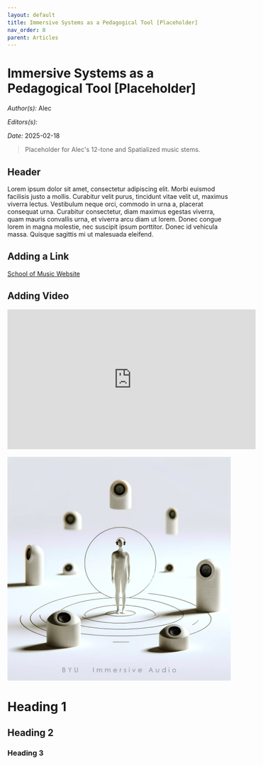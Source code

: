```yaml
---
layout: default
title: Immersive Systems as a Pedagogical Tool [Placeholder]
nav_order: 8
parent: Articles
---
```

# Immersive Systems as a Pedagogical Tool [Placeholder]

*Author(s):* Alec

*Editors(s):* 

*Date:* 2025-02-18

> Placeholder for Alec's 12-tone and Spatialized music stems.

## Header 

Lorem ipsum dolor sit amet, consectetur adipiscing elit. Morbi euismod facilisis justo a mollis. Curabitur velit purus, tincidunt vitae velit ut, maximus viverra lectus. Vestibulum neque orci, commodo in urna a, placerat consequat urna. Curabitur consectetur, diam maximus egestas viverra, quam mauris convallis urna, et viverra arcu diam ut lorem. Donec congue lorem in magna molestie, nec suscipit ipsum porttitor. Donec id vehicula massa. Quisque sagittis mi ut malesuada eleifend.

## Adding a Link

[School of Music Website](http://music.byu.edu "School of Music Website")

## Adding Video
<iframe 
    width="560" 
    height="315" 
    src="https://www.youtube.com/embed/VlR9AAYMa3A?si=K5DWbWxthkmxd5tc" 
    title="YouTube video player" 
    frameborder="0" 
    allow="accelerometer; autoplay; clipboard-write; encrypted-media; gyroscope; picture-in-picture; web-share" 
    allowfullscreen>
</iframe>

![ImmersiveImage](assets/images/BYU-Immersive-Audio.png)

# Heading 1
## Heading 2
### Heading 3
